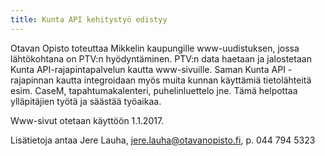 ```yaml
---
title: Kunta API kehitystyö edistyy
---
```

Otavan Opisto toteuttaa Mikkelin kaupungille www-uudistuksen, jossa lähtökohtana on PTV:n hyödyntäminen. PTV:n data haetaan ja jalostetaan Kunta API-rajapintapalvelun kautta www-sivuille. Saman Kunta API -rajapinnan kautta integroidaan myös muita kunnan käyttämiä tietolähteitä esim. CaseM, tapahtumakalenteri, puhelinluettelo jne. Tämä helpottaa ylläpitäjien työtä ja säästää työaikaa. 

Www-sivut otetaan käyttöön 1.1.2017.

Lisätietoja antaa Jere Lauha, jere.lauha@otavanopisto.fi, p. 044 794 5323
